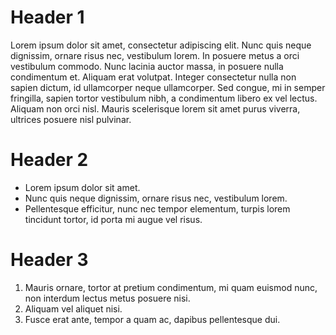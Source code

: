 # Header 1

Lorem ipsum dolor sit amet, consectetur adipiscing elit. Nunc quis neque dignissim, ornare risus nec, vestibulum lorem. In posuere metus a orci vestibulum commodo. Nunc lacinia auctor massa, in posuere nulla condimentum et. Aliquam erat volutpat. Integer consectetur nulla non sapien dictum, id ullamcorper neque ullamcorper. Sed congue, mi in semper fringilla, sapien tortor vestibulum nibh, a condimentum libero ex vel lectus. Aliquam non orci nisl. Mauris scelerisque lorem sit amet purus viverra, ultrices posuere nisl pulvinar.

# Header 2

- Lorem ipsum dolor sit amet.
- Nunc quis neque dignissim, ornare risus nec, vestibulum lorem.
- Pellentesque efficitur, nunc nec tempor elementum, turpis lorem tincidunt tortor, id porta mi augue vel risus.

# Header 3

1. Mauris ornare, tortor at pretium condimentum, mi quam euismod nunc, non interdum lectus metus posuere nisi.
2. Aliquam vel aliquet nisi.
3. Fusce erat ante, tempor a quam ac, dapibus pellentesque dui.

